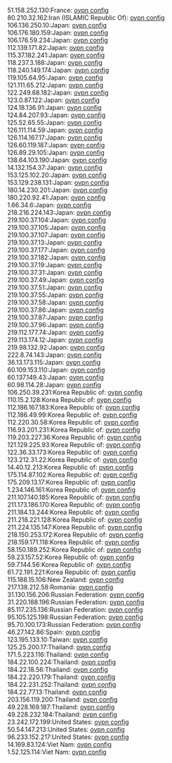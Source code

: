 51.158.252.130:France: [ovpn config](vpn/51_158_252_130.ovpn)  
80.210.32.162:Iran (ISLAMIC Republic Of): [ovpn config](vpn/80_210_32_162.ovpn)  
106.136.250.10:Japan: [ovpn config](vpn/106_136_250_10.ovpn)  
106.176.180.159:Japan: [ovpn config](vpn/106_176_180_159.ovpn)  
106.176.59.234:Japan: [ovpn config](vpn/106_176_59_234.ovpn)  
112.139.171.82:Japan: [ovpn config](vpn/112_139_171_82.ovpn)  
115.37.182.241:Japan: [ovpn config](vpn/115_37_182_241.ovpn)  
118.237.3.188:Japan: [ovpn config](vpn/118_237_3_188.ovpn)  
118.240.149.174:Japan: [ovpn config](vpn/118_240_149_174.ovpn)  
119.105.64.95:Japan: [ovpn config](vpn/119_105_64_95.ovpn)  
121.111.65.212:Japan: [ovpn config](vpn/121_111_65_212.ovpn)  
122.249.68.182:Japan: [ovpn config](vpn/122_249_68_182.ovpn)  
123.0.87.122:Japan: [ovpn config](vpn/123_0_87_122.ovpn)  
124.18.136.91:Japan: [ovpn config](vpn/124_18_136_91.ovpn)  
124.84.207.93:Japan: [ovpn config](vpn/124_84_207_93.ovpn)  
125.52.65.55:Japan: [ovpn config](vpn/125_52_65_55.ovpn)  
126.111.114.59:Japan: [ovpn config](vpn/126_111_114_59.ovpn)  
126.114.167.17:Japan: [ovpn config](vpn/126_114_167_17.ovpn)  
126.60.119.187:Japan: [ovpn config](vpn/126_60_119_187.ovpn)  
126.89.29.105:Japan: [ovpn config](vpn/126_89_29_105.ovpn)  
138.64.103.190:Japan: [ovpn config](vpn/138_64_103_190.ovpn)  
14.132.154.37:Japan: [ovpn config](vpn/14_132_154_37.ovpn)  
153.125.102.20:Japan: [ovpn config](vpn/153_125_102_20.ovpn)  
153.129.238.131:Japan: [ovpn config](vpn/153_129_238_131.ovpn)  
180.14.230.201:Japan: [ovpn config](vpn/180_14_230_201.ovpn)  
180.220.92.41:Japan: [ovpn config](vpn/180_220_92_41.ovpn)  
1.66.34.6:Japan: [ovpn config](vpn/1_66_34_6.ovpn)  
218.216.224.143:Japan: [ovpn config](vpn/218_216_224_143.ovpn)  
219.100.37.104:Japan: [ovpn config](vpn/219_100_37_104.ovpn)  
219.100.37.105:Japan: [ovpn config](vpn/219_100_37_105.ovpn)  
219.100.37.107:Japan: [ovpn config](vpn/219_100_37_107.ovpn)  
219.100.37.13:Japan: [ovpn config](vpn/219_100_37_13.ovpn)  
219.100.37.177:Japan: [ovpn config](vpn/219_100_37_177.ovpn)  
219.100.37.182:Japan: [ovpn config](vpn/219_100_37_182.ovpn)  
219.100.37.19:Japan: [ovpn config](vpn/219_100_37_19.ovpn)  
219.100.37.31:Japan: [ovpn config](vpn/219_100_37_31.ovpn)  
219.100.37.49:Japan: [ovpn config](vpn/219_100_37_49.ovpn)  
219.100.37.51:Japan: [ovpn config](vpn/219_100_37_51.ovpn)  
219.100.37.55:Japan: [ovpn config](vpn/219_100_37_55.ovpn)  
219.100.37.58:Japan: [ovpn config](vpn/219_100_37_58.ovpn)  
219.100.37.86:Japan: [ovpn config](vpn/219_100_37_86.ovpn)  
219.100.37.87:Japan: [ovpn config](vpn/219_100_37_87.ovpn)  
219.100.37.96:Japan: [ovpn config](vpn/219_100_37_96.ovpn)  
219.112.177.74:Japan: [ovpn config](vpn/219_112_177_74.ovpn)  
219.113.174.12:Japan: [ovpn config](vpn/219_113_174_12.ovpn)  
219.98.132.92:Japan: [ovpn config](vpn/219_98_132_92.ovpn)  
222.8.74.143:Japan: [ovpn config](vpn/222_8_74_143.ovpn)  
36.13.173.115:Japan: [ovpn config](vpn/36_13_173_115.ovpn)  
60.109.153.110:Japan: [ovpn config](vpn/60_109_153_110.ovpn)  
60.137.149.43:Japan: [ovpn config](vpn/60_137_149_43.ovpn)  
60.98.114.28:Japan: [ovpn config](vpn/60_98_114_28.ovpn)  
106.250.39.231:Korea Republic of: [ovpn config](vpn/106_250_39_231.ovpn)  
110.15.2.128:Korea Republic of: [ovpn config](vpn/110_15_2_128.ovpn)  
112.186.167.183:Korea Republic of: [ovpn config](vpn/112_186_167_183.ovpn)  
112.186.49.99:Korea Republic of: [ovpn config](vpn/112_186_49_99.ovpn)  
112.220.30.58:Korea Republic of: [ovpn config](vpn/112_220_30_58.ovpn)  
116.93.201.231:Korea Republic of: [ovpn config](vpn/116_93_201_231.ovpn)  
119.203.227.36:Korea Republic of: [ovpn config](vpn/119_203_227_36.ovpn)  
121.129.225.93:Korea Republic of: [ovpn config](vpn/121_129_225_93.ovpn)  
122.36.33.173:Korea Republic of: [ovpn config](vpn/122_36_33_173.ovpn)  
123.212.31.22:Korea Republic of: [ovpn config](vpn/123_212_31_22.ovpn)  
14.40.12.213:Korea Republic of: [ovpn config](vpn/14_40_12_213.ovpn)  
175.114.87.102:Korea Republic of: [ovpn config](vpn/175_114_87_102.ovpn)  
175.209.13.17:Korea Republic of: [ovpn config](vpn/175_209_13_17.ovpn)  
1.234.146.161:Korea Republic of: [ovpn config](vpn/1_234_146_161.ovpn)  
211.107.140.185:Korea Republic of: [ovpn config](vpn/211_107_140_185.ovpn)  
211.173.186.170:Korea Republic of: [ovpn config](vpn/211_173_186_170.ovpn)  
211.184.13.244:Korea Republic of: [ovpn config](vpn/211_184_13_244.ovpn)  
211.218.221.128:Korea Republic of: [ovpn config](vpn/211_218_221_128.ovpn)  
211.224.135.147:Korea Republic of: [ovpn config](vpn/211_224_135_147.ovpn)  
218.150.253.172:Korea Republic of: [ovpn config](vpn/218_150_253_172.ovpn)  
218.159.171.118:Korea Republic of: [ovpn config](vpn/218_159_171_118.ovpn)  
58.150.189.252:Korea Republic of: [ovpn config](vpn/58_150_189_252.ovpn)  
59.23.157.52:Korea Republic of: [ovpn config](vpn/59_23_157_52.ovpn)  
59.7.144.56:Korea Republic of: [ovpn config](vpn/59_7_144_56.ovpn)  
61.72.191.221:Korea Republic of: [ovpn config](vpn/61_72_191_221.ovpn)  
115.188.15.106:New Zealand: [ovpn config](vpn/115_188_15_106.ovpn)  
217.138.212.58:Romania: [ovpn config](vpn/217_138_212_58.ovpn)  
31.130.156.206:Russian Federation: [ovpn config](vpn/31_130_156_206.ovpn)  
31.220.188.196:Russian Federation: [ovpn config](vpn/31_220_188_196.ovpn)  
85.117.235.136:Russian Federation: [ovpn config](vpn/85_117_235_136.ovpn)  
95.105.125.198:Russian Federation: [ovpn config](vpn/95_105_125_198.ovpn)  
95.70.100.173:Russian Federation: [ovpn config](vpn/95_70_100_173.ovpn)  
46.27.142.86:Spain: [ovpn config](vpn/46_27_142_86.ovpn)  
123.195.133.10:Taiwan: [ovpn config](vpn/123_195_133_10.ovpn)  
125.25.200.17:Thailand: [ovpn config](vpn/125_25_200_17.ovpn)  
171.5.223.116:Thailand: [ovpn config](vpn/171_5_223_116.ovpn)  
184.22.100.224:Thailand: [ovpn config](vpn/184_22_100_224.ovpn)  
184.22.18.56:Thailand: [ovpn config](vpn/184_22_18_56.ovpn)  
184.22.220.179:Thailand: [ovpn config](vpn/184_22_220_179.ovpn)  
184.22.231.252:Thailand: [ovpn config](vpn/184_22_231_252.ovpn)  
184.22.77.13:Thailand: [ovpn config](vpn/184_22_77_13.ovpn)  
203.156.119.200:Thailand: [ovpn config](vpn/203_156_119_200.ovpn)  
49.228.169.187:Thailand: [ovpn config](vpn/49_228_169_187.ovpn)  
49.228.232.184:Thailand: [ovpn config](vpn/49_228_232_184.ovpn)  
23.242.172.199:United States: [ovpn config](vpn/23_242_172_199.ovpn)  
50.54.147.213:United States: [ovpn config](vpn/50_54_147_213.ovpn)  
96.233.152.217:United States: [ovpn config](vpn/96_233_152_217.ovpn)  
14.169.83.124:Viet Nam: [ovpn config](vpn/14_169_83_124.ovpn)  
1.52.125.114:Viet Nam: [ovpn config](vpn/1_52_125_114.ovpn)  
